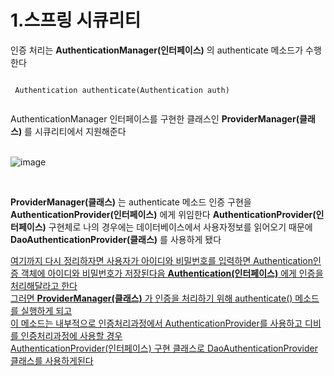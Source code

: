 # 1.스프링 시큐리티

 인증 처리는 **AuthenticationManager(인터페이스)** 의 authenticate 메소드가 수행한다
 <pre><code>
 Authentication authenticate(Authentication auth) 
 </code></pre> 
 
 AuthenticationManager 인터페이스를 구현한 클래스인 **ProviderManager(클래스)** 를 시큐리티에서 지원해준다  
 <br>
      
 ![image](https://user-images.githubusercontent.com/53259940/64058900-d5ba7d80-cbec-11e9-85ca-b5b399e48623.png)
 
 <br>
 
 **ProviderManager(클래스)** 는 authenticate 메소드 인증 구현을 **AuthenticationProvider(인터페이스)** 에게 위임한다
 **AuthenticationProvider(인터페이스)** 구현체로 나의 경우에는 데이터베이스에서 사용자정보를 읽어오기 때문에  
 **DaoAuthenticationProvider(클래스)** 를 사용하게 됐다
 
 
 <u>여기까지 다시 정리하자면 사용자가 아이디와 비밀번호를 입력하면 Authentication인증 객체에 아이디와 비밀번호가 저장된다음
 **Authentication(인터페이스)** 에게 인증을 처리해달라고 한다  
 그러면 **ProviderManager(클래스)** 가 인증을 처리하기 위해 authenticate() 메소드를 실행하게 되고  
 이 메소드는 내부적으로 인증처리과정에서 AuthenticationProvider를 사용하고 디비를 인증처리과정에 사용할 경우  
 AuthenticationProvider(인터페이스) 구현 클래스로 DaoAuthenticationProvider 클래스를 사용하게된다</u>
 
 
 
